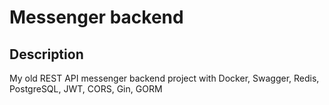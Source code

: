 # Messenger backend

## Description

My old REST API messenger backend project with Docker, Swagger, Redis, PostgreSQL, JWT, CORS, Gin, GORM
